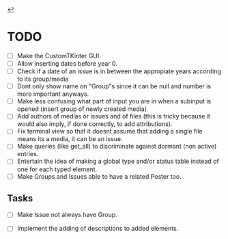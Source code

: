 [//]: # ( -*- coding: utf-8 -*- )
[//]: # ( ---------------------------------------------------------------------- )
[//]: # (+ Autor:  	Ran# )
[//]: # (+ Creado: 	2023/02/25 12:50:24.096207 )
[//]: # (+ Editado:	2023/03/17 16:56:08.830207 )
[//]: # ( ---------------------------------------------------------------------- )

[↩️](index.md#documentation)

# TODO
- [ ] Make the CustomTKinter GUI.
- [ ] Allow inserting dates before year 0.
- [ ] Check if a date of an issue is in between the appropiate years according to its group/media
- [ ] Dont only show name on "Group"s since it can be null and number is more important anyways.
- [ ] Make less confusing what part of input you are in when a subinput is opened (insert group of newly created media)
- [ ] Add authors of medias or issues and of files (this is tricky because it would also imply, if done correctly, to add attributions).
- [ ] Fix terminal view so that it doesnt assume that adding a single file means its a media, it can be an issue.
- [ ] Make queries (like get\_all) to discriminate against dormant (non active) entries.
- [ ] Entertain the idea of making a global type and/or status table instead of one for each typed element.
- [ ] Make Groups and Issues able to have a related Poster too.

## Tasks
- [ ] Make Issue not always have Group.
- [ ] Implement the adding of descriptions to added elements.

